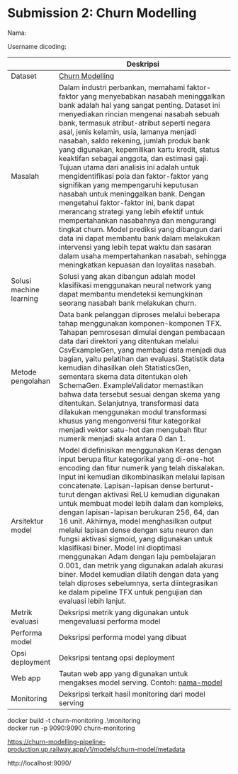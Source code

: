 # Submission 2: Churn Modelling
Nama:

Username dicoding:

| | Deskripsi |
| ----------- | ----------- |
| Dataset | [Churn Modelling](https://www.kaggle.com/datasets/shrutimechlearn/churn-modelling/data) |
| Masalah | Dalam industri perbankan, memahami faktor-faktor yang menyebabkan nasabah meninggalkan bank adalah hal yang sangat penting. Dataset ini menyediakan rincian mengenai nasabah sebuah bank, termasuk atribut-atribut seperti negara asal, jenis kelamin, usia, lamanya menjadi nasabah, saldo rekening, jumlah produk bank yang digunakan, kepemilikan kartu kredit, status keaktifan sebagai anggota, dan estimasi gaji. Tujuan utama dari analisis ini adalah untuk mengidentifikasi pola dan faktor-faktor yang signifikan yang mempengaruhi keputusan nasabah untuk meninggalkan bank. Dengan mengetahui faktor-faktor ini, bank dapat merancang strategi yang lebih efektif untuk mempertahankan nasabahnya dan mengurangi tingkat churn. Model prediksi yang dibangun dari data ini dapat membantu bank dalam melakukan intervensi yang lebih tepat waktu dan sasaran dalam usaha mempertahankan nasabah, sehingga meningkatkan kepuasan dan loyalitas nasabah. |
| Solusi machine learning | Solusi yang akan dibangun adalah model klasifikasi menggunakan neural network yang dapat membantu mendeteksi kemungkinan seorang nasabah bank melakukan churn. |
| Metode pengolahan | Data bank pelanggan diproses melalui beberapa tahap menggunakan komponen-komponen TFX. Tahapan pemrosesan dimulai dengan pembacaan data dari direktori yang ditentukan melalui CsvExampleGen, yang membagi data menjadi dua bagian, yaitu pelatihan dan evaluasi. Statistik data kemudian dihasilkan oleh StatisticsGen, sementara skema data ditentukan oleh SchemaGen. ExampleValidator memastikan bahwa data tersebut sesuai dengan skema yang ditentukan. Selanjutnya, transformasi data dilakukan menggunakan modul transformasi khusus yang mengonversi fitur kategorikal menjadi vektor satu-hot dan mengubah fitur numerik menjadi skala antara 0 dan 1. |
| Arsitektur model | Model didefinisikan menggunakan Keras dengan input berupa fitur kategorikal yang di-one-hot encoding dan fitur numerik yang telah diskalakan. Input ini kemudian dikombinasikan melalui lapisan concatenate. Lapisan-lapisan dense berturut-turut dengan aktivasi ReLU kemudian digunakan untuk membuat model lebih dalam dan kompleks, dengan lapisan-lapisan berukuran 256, 64, dan 16 unit. Akhirnya, model menghasilkan output melalui lapisan dense dengan satu neuron dan fungsi aktivasi sigmoid, yang digunakan untuk klasifikasi biner. Model ini dioptimasi menggunakan Adam dengan laju pembelajaran 0.001, dan metrik yang digunakan adalah akurasi biner. Model kemudian dilatih dengan data yang telah diproses sebelumnya, serta diintegrasikan ke dalam pipeline TFX untuk pengujian dan evaluasi lebih lanjut. |
| Metrik evaluasi | Deksripsi metrik yang digunakan untuk mengevaluasi performa model |
| Performa model | Deksripsi performa model yang dibuat |
| Opsi deployment | Deksripsi tentang opsi deployment |
| Web app | Tautan web app yang digunakan untuk mengakses model serving. Contoh: [nama-model](https://model-resiko-kredit.herokuapp.com/v1/models/model-resiko-kredit/metadata)|
| Monitoring | Deksripsi terkait hasil monitoring dari model serving |



docker build -t churn-monitoring .\monitoring\
docker run -p 9090:9090 churn-monitoring  

https://churn-modelling-pipeline-production.up.railway.app/v1/models/churn-model/metadata

http://localhost:9090/
